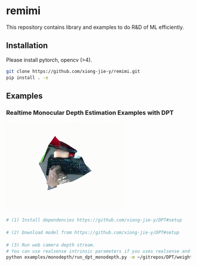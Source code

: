 # remimi
This repository contains library and examples to do R&D of ML efficiently.

## Installation
Please install pytorch, opencv (>4).

```bash
git clone https://github.com/xiong-jie-y/remimi.git
pip install . -e
```

## Examples
### Realtime Monocular Depth Estimation Examples with DPT
![](./images/monodepth_static.gif)

```bash
# (1) Install dependencies https://github.com/xiong-jie-y/DPT#setup

# (2) Download model from https://github.com/xiong-jie-y/DPT#setup

# (3) Run web camera depth stream.
# You can use realsense intrinsic parameters if you uses realsense and add --use-realsense flag.
python examples/monodepth/run_dpt_monodepth.py -m ~/gitrepos/DPT/weights/dpt_hybrid-midas-501f0c75.pt
```